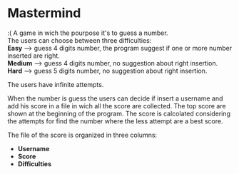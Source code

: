 <h1>Mastermind</h1>
:(
A game in wich the pourpose it's to guess a number.<br/>
The users can choose between three difficulties:<br/>
<b>Easy</b> --> guess 4 digits number, the program suggest if one or more number inserted are right.<br/>
<b>Medium</b> --> guess 4 digits number, no suggestion about right insertion.<br/>
<b>Hard</b> --> guess 5 digits number, no suggestion about right insertion.<br/>

The users have infinite attempts.<br/>

When the number is guess the users can decide if insert a username and add his score in a file in wich all the score are collected. The top score are shown at the beginning of the program. The score is calcolated considering the attempts for find the number where the less attempt are a best score.<br/>

The file of the score is organized in three columns:<br/>
- <b>Username</b><br/>
- <b>Score</b><br/>
- <b>Difficulties</b><br/>
